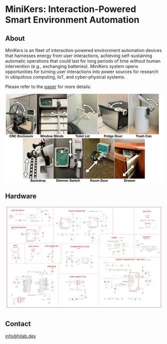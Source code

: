 # MiniKers: Interaction-Powered Smart Environment Automation

## About
MiniKers is an fleet of interaction-powered environment automation devices that harnesses energy from user interactions, achieving self-sustaining automatic operations that could last for long periods of time without human intervention (e.g., exchanging batteries). MiniKers system opens opportunities for turning user interactions into power sources for research in ubiquitous computing, IoT, and cyber-physical systems.

Please refer to the [paper](https://dl.acm.org/doi/10.1145/3550287) for more details.

![All Objects](/images/allobjects.jpg)

## Hardware
![Board](/images/board.png)


## Contact
[info@hilab.dev](https://mail.google.com/mail/u/0/?fs=1&tf=cm&source=mailto&to=info@hilab.dev)


